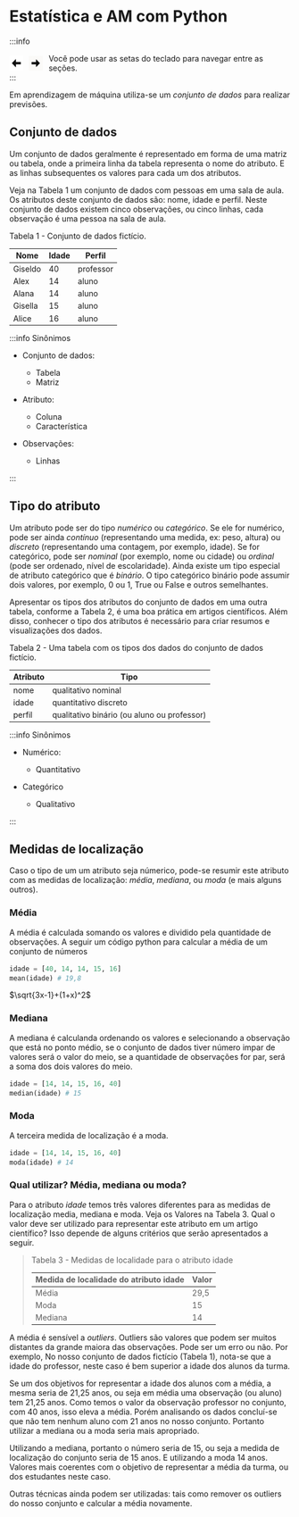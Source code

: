 # Estatística e AM com Python

:::info
<div style="display: flex; gap: 10px; align-items: center;">
  <img src="./fig/esquerda.jpg" style="width:5%" alt="image" />
  <img src="./fig/direita.jpg" style="width:5%" alt="image" />
  Você pode usar as setas do teclado para navegar entre as seções.
</div>
:::


Em aprendizagem de máquina utiliza-se um _conjunto de dados_ para realizar previsões.

## Conjunto de dados

Um conjunto de dados geralmente é representado em forma de uma matriz ou tabela, onde a primeira linha da tabela representa o nome do atributo. E as linhas subsequentes os valores para cada um dos atributos.

Veja na Tabela 1 um conjunto de dados com pessoas em uma sala de aula. Os atributos deste conjunto de dados são: nome, idade e perfil. Neste conjunto de dados existem cinco observações, ou cinco linhas, cada observação é uma pessoa na sala de aula.

Tabela 1 - Conjunto de dados fictício.

|Nome|Idade|Perfil|
|---|---|---|
|Giseldo|40|professor|
|Alex|14|aluno|
|Alana|14|aluno|
|Gisella|15|aluno|
|Alice|16|aluno|

:::info Sinônimos

- Conjunto de dados:
    - Tabela
    - Matriz

- Atributo:
    - Coluna
    - Característica

- Observações:
    - Linhas

:::

## Tipo do atributo

Um atributo pode ser do tipo _numérico_ ou _categórico_. Se ele for numérico, pode ser ainda _contínuo_ (representando uma medida, ex: peso, altura) ou _discreto_ (representando uma contagem, por exemplo, idade). Se for categórico, pode ser _nominal_ (por exemplo, nome ou cidade) ou _ordinal_ (pode ser ordenado, nível de escolaridade). Ainda existe um tipo especial de atributo categórico que é _binário_. O tipo categórico binário pode assumir dois valores, por exemplo, 0 ou 1, True ou False e outros semelhantes.

Apresentar os tipos dos atributos do conjunto de dados em uma outra tabela, conforme a Tabela 2, é uma boa prática em artigos científicos. Além disso, conhecer o tipo dos atributos é necessário para criar resumos e visualizações dos dados. 

Tabela 2 - Uma tabela com os tipos dos dados do conjunto de dados fictício.

|Atributo|Tipo|
|---|---|
|nome|qualitativo nominal|
|idade|quantitativo discreto|
|perfil|qualitativo binário (ou aluno ou professor)|

:::info Sinônimos

- Numérico:
    - Quantitativo

- Categórico
    - Qualitativo

:::


## Medidas de localização

Caso o tipo de um um atributo seja númerico, pode-se resumir este atributo com as medidas de localização: _média_, _mediana_, ou _moda_ (e mais alguns outros).

### Média

A média é calculada somando os valores e dividido pela quantidade de observações. A seguir um código python para calcular a média de um conjunto de números

```Python
idade = [40, 14, 14, 15, 16]
mean(idade) # 19,8
```

$\sqrt{3x-1}+(1+x)^2$

### Mediana

A mediana é calculanda ordenando os valores e selecionando a observação que está no ponto médio, se o conjunto de dados tiver número impar de valores será o valor do meio, se a quantidade de observações for par, será a soma dos dois valores do meio.

<!-- TODO: Explicar melhor --> 
<!-- TODO: Ordenar a idade em python--> 

```Python
idade = [14, 14, 15, 16, 40]
median(idade) # 15
```

### Moda

A terceira medida de localização é a moda.

```Python
idade = [14, 14, 15, 16, 40]
moda(idade) # 14
```

### Qual utilizar? Média, mediana ou moda?

Para o atributo _idade_ temos três valores diferentes para as medidas de localização media, mediana e moda. Veja os Valores na Tabela 3. Qual o valor deve ser utilizado para representar este atributo em um artigo 
científico? Isso depende de alguns critérios que serão apresentados a seguir. 

> Tabela 3 - Medidas de localidade para o atributo idade
>
> |Medida de localidade do atributo idade|Valor|
> |---|---|
> Média|29,5| 
> Moda|15|
> Mediana|14|

A média é sensível a _outliers_. Outliers são valores que podem ser muitos distantes da grande maiora das observações. Pode ser um erro ou não. Por exemplo, No nosso conjunto de dados fictício (Tabela 1), nota-se que a idade do professor, neste caso é bem superior a idade dos alunos da turma.

Se um dos objetivos for representar a idade dos alunos com a média, a mesma seria de 21,25 anos, ou seja em média uma observação (ou aluno) tem 21,25 anos. Como temos o valor da observação professor no conjunto, com 40 anos, isso eleva a média. Porém analisando os dados concluí-se que não tem nenhum aluno com 21 anos no nosso conjunto. Portanto utilizar a mediana ou a moda seria mais apropriado. 

Utilizando a mediana, portanto o número seria de 15, ou seja a medida de localização do conjunto seria de 15 anos. E utilizando a moda 14 anos. Valores mais coerentes com o objetivo de representar a média da turma, ou dos estudantes neste caso.

Outras técnicas ainda podem ser utilizadas: tais como remover os outliers do nosso conjunto e calcular a média novamente. 

